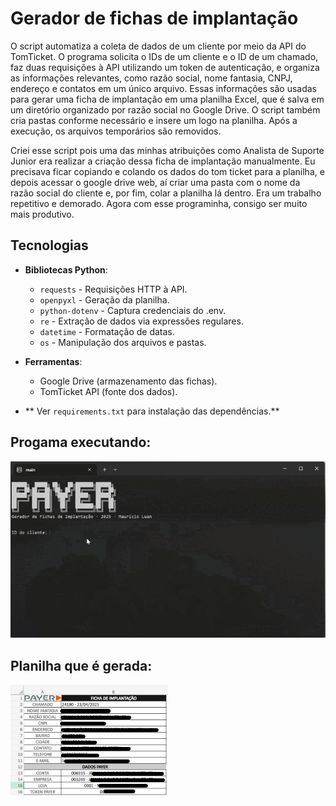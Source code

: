# Gerador de fichas de implantação
O script automatiza a coleta de dados de um cliente por meio da API do TomTicket. O programa solicita o IDs de um cliente e o ID de um chamado, faz duas requisições à API utilizando um token de autenticação, e organiza as informações relevantes, como razão social, nome fantasia, CNPJ, endereço e contatos em um único arquivo. Essas informações são usadas para gerar uma ficha de implantação em uma planilha Excel, que é salva em um diretório organizado por razão social no Google Drive. O script também cria pastas conforme necessário e insere um logo na planilha. Após a execução, os arquivos temporários são removidos.

Criei esse script pois uma das minhas atribuições como Analista de Suporte Junior era realizar a criação dessa ficha de implantação manualmente. Eu precisava ficar copiando e colando os dados do tom ticket para a planilha, e depois acessar o google drive web, aí criar uma pasta com o nome da razão social do cliente e, por fim, colar a planilha lá dentro. Era um trabalho repetitivo e demorado. Agora com esse programinha, consigo ser muito mais produtivo.


## Tecnologias

- **Bibliotecas Python**:
  - `requests` - Requisições HTTP à API.
  - `openpyxl` - Geração da planilha.
  - `python-dotenv` - Captura credenciais do .env.
  - `re` - Extração de dados via expressões regulares.
  - `datetime` - Formatação de datas.
  - `os` - Manipulação dos arquivos e pastas.

- **Ferramentas**:
  - Google Drive (armazenamento das fichas).
  - TomTicket API (fonte dos dados).
 
- ** Ver `requirements.txt` para instalação das dependências.**

## Progama executando:
![GIF de exemplo](gif.gif)

## Planilha que é gerada:
<img src="planilha-gerada.png" alt="Imagem responsiva" width="50%" />
